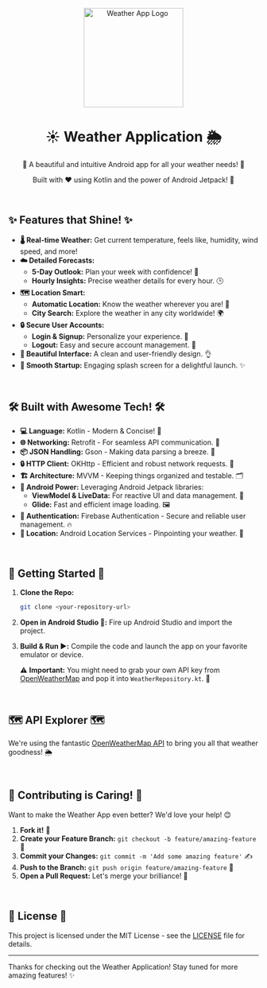 <p align="center">
  <img src="link-to-your-logo-here" alt="Weather App Logo" width="200">
</p>

<h1 align="center"> ☀️ Weather Application 🌦️ </h1>

<p align="center">
  📱 A beautiful and intuitive Android app for all your weather needs! 📍
</p>

<p align="center">
  Built with ❤️ using Kotlin and the power of Android Jetpack! 🚀
</p>

<br>

## ✨ Features that Shine! ✨

*   **🌡️ Real-time Weather:** Get current temperature, feels like, humidity, wind speed, and more!
*   **☁️ Detailed Forecasts:**
    *   **5-Day Outlook:** Plan your week with confidence! 📅
    *   **Hourly Insights:** Precise weather details for every hour. 🕒
*   **🗺️ Location Smart:**
    *   **Automatic Location:** Know the weather wherever you are! 📍
    *   **City Search:** Explore the weather in any city worldwide! 🌍
*   **🔒 Secure User Accounts:**
    *   **Login & Signup:** Personalize your experience. 🔑
    *   **Logout:** Easy and secure account management. 👋
*   **🎨 Beautiful Interface:** A clean and user-friendly design. 👌
*   **🚀 Smooth Startup:** Engaging splash screen for a delightful launch. ✨

<br>

## 🛠️ Built with Awesome Tech! 🛠️

*   **💻 Language:** Kotlin - Modern & Concise! 🚀
*   **🌐 Networking:** Retrofit - For seamless API communication. 📡
*   **📦 JSON Handling:** Gson - Making data parsing a breeze. 💨
*   **🔒 HTTP Client:** OKHttp - Efficient and robust network requests. 💪
*   **🏗️ Architecture:** MVVM - Keeping things organized and testable. 🗂️
*   **🧩 Android Power:** Leveraging Android Jetpack libraries:
    *   **ViewModel & LiveData:** For reactive UI and data management. 🔄
    *   **Glide:** Fast and efficient image loading. 🖼️
*   **👤 Authentication:** Firebase Authentication - Secure and reliable user management. 🔥
*   **📍 Location:** Android Location Services - Pinpointing your weather. 🎯

<br>

## 🧰 Getting Started 🧰

1. **Clone the Repo:**
    ```bash
    git clone <your-repository-url>
    ```

2. **Open in Android Studio 🦉:** Fire up Android Studio and import the project.

3. **Build & Run ▶️:** Compile the code and launch the app on your favorite emulator or device.

    ⚠️ **Important:** You might need to grab your own API key from [OpenWeatherMap](https://openweathermap.org/api) and pop it into `WeatherRepository.kt`. 🔑

<br>

## 🗺️ API Explorer 🗺️

We're using the fantastic [OpenWeatherMap API](https://openweathermap.org/api) to bring you all that weather goodness! 🌦️

<br>

## 🤝 Contributing is Caring! 🤝

Want to make the Weather App even better? We'd love your help! 😊

1. **Fork it!** 🍴
2. **Create your Feature Branch:** `git checkout -b feature/amazing-feature` 🌿
3. **Commit your Changes:** `git commit -m 'Add some amazing feature'` ✍️
4. **Push to the Branch:** `git push origin feature/amazing-feature` 🚀
5. **Open a Pull Request:** Let's merge your brilliance! 🎉

<br>

## 📜 License 📜

This project is licensed under the MIT License - see the [LICENSE](LICENSE) file for details.

---

Thanks for checking out the Weather Application! Stay tuned for more amazing features! ✨
